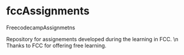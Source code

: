 # fccAssignments
FreecodecampAssignmetns

Repository for assignements developed during the learning in FCC. \n
Thanks to FCC for offering free learning.
